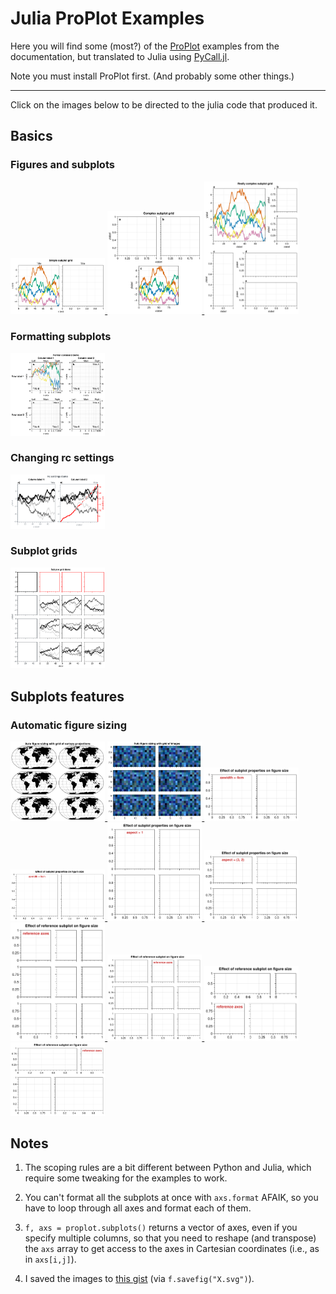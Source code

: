 
# Julia ProPlot Examples

Here you will find some (most?) of the [ProPlot](https://proplot.readthedocs.io/en/latest/index.html) examples from the documentation, but translated to Julia using [PyCall.jl](https://github.com/JuliaPy/PyCall.jl).

Note you must install ProPlot first. (And probably some other things.)

---

Click on the images below to be directed to the julia code that produced it. 

## Basics

### Figures and subplots


[<img src="figs/Figures-and-subplots-1.svg" width=30%>
<img src="figs/Figures-and-subplots-2.svg" width=30%>
<img src="figs/Figures-and-subplots-3.svg" width=30%>](basics/Figures-and-subplots.jl)

### Formatting subplots

[<img src="figs/Formatting-subplots.svg" width=30%>](basics/Formatting-subplots.jl)

### Changing rc settings

[<img src="figs/Changing-rc-settings.svg" width=30%>](basics/Changing-rc-settings.jl)

### Subplot grids

[<img src="figs/Subplot-grids.svg" width=30%>](basics/Subplot-grids.jl)

## Subplots features

### Automatic figure sizing

[<img src="figs/Automatic-figure-sizing-1a.svg" width=30%>
<img src="figs/Automatic-figure-sizing-1b.svg" width=30%>
<img src="figs/Automatic-figure-sizing-2a-1.svg" width=30%>
<img src="figs/Automatic-figure-sizing-2a-2.svg" width=30%>
<img src="figs/Automatic-figure-sizing-2b-1.svg" width=30%>
<img src="figs/Automatic-figure-sizing-2b-2.svg" width=30%>
<img src="figs/Automatic-figure-sizing-3a-1.svg" width=30%>
<img src="figs/Automatic-figure-sizing-3a-2.svg" width=30%>
<img src="figs/Automatic-figure-sizing-3b-1.svg" width=30%>
<img src="figs/Automatic-figure-sizing-3b-2.svg" width=30%>](subplots/Automatic-figure-sizing.jl)

## Notes

1. The scoping rules are a bit different between Python and Julia, which require some tweaking for the examples to work.

1. You can't format all the subplots at once with `axs.format` AFAIK, so you have to loop through all axes and format each of them.

1. `f, axs = proplot.subplots()` returns a vector of axes, even if you specify multiple columns, so that you need to reshape (and transpose) the `axs` array to get access to the axes in Cartesian coordinates (i.e., as in `axs[i,j]`).

1. I saved the images to [this gist](https://gist.github.com/briochemc/205e88cd3bfb13dd8c42c539a32afe28) (via `f.savefig("X.svg")`).
